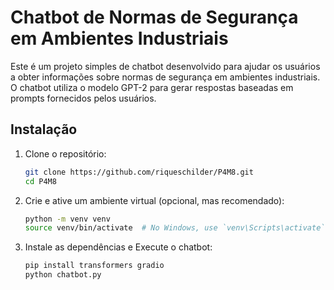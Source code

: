 # Chatbot de Normas de Segurança em Ambientes Industriais

Este é um projeto simples de chatbot desenvolvido para ajudar os usuários a obter informações sobre normas de segurança em ambientes industriais. O chatbot utiliza o modelo GPT-2 para gerar respostas baseadas em prompts fornecidos pelos usuários.

## Instalação

1. Clone o repositório:
   ```bash
   git clone https://github.com/riqueschilder/P4M8.git
   cd P4M8

2. Crie e ative um ambiente virtual (opcional, mas recomendado):
     ```bash
     python -m venv venv
     source venv/bin/activate  # No Windows, use `venv\Scripts\activate`

3. Instale as dependências e Execute o chatbot:
   ```bash
   pip install transformers gradio
   python chatbot.py


              

